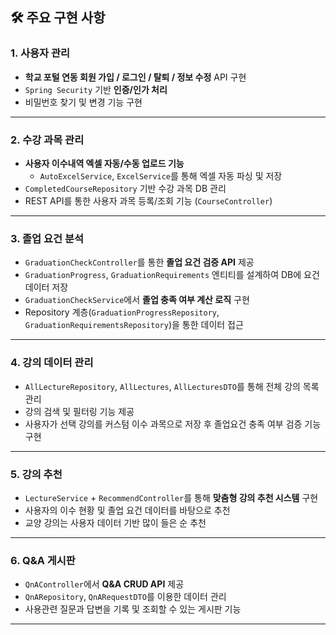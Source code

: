 ## 🛠️ 주요 구현 사항
### 1. 사용자 관리
- **학교 포털 연동 회원 가입 / 로그인 / 탈퇴 / 정보 수정** API 구현
- `Spring Security` 기반 **인증/인가 처리**
- 비밀번호 찾기 및 변경 기능 구현

---

### 2. 수강 과목 관리
- **사용자 이수내역 엑셀 자동/수동 업로드 기능**
  - `AutoExcelService`, `ExcelService`를 통해 엑셀 자동 파싱 및 저장
- `CompletedCourseRepository` 기반 수강 과목 DB 관리
- REST API를 통한 사용자 과목 등록/조회 기능 (`CourseController`)

---

### 3. 졸업 요건 분석
- `GraduationCheckController`를 통한 **졸업 요건 검증 API** 제공
- `GraduationProgress`, `GraduationRequirements` 엔티티를 설계하여 DB에 요건 데이터 저장
- `GraduationCheckService`에서 **졸업 충족 여부 계산 로직** 구현
- Repository 계층(`GraduationProgressRepository`, `GraduationRequirementsRepository`)을 통한 데이터 접근

---

### 4. 강의 데이터 관리
- `AllLectureRepository`, `AllLectures`, `AllLecturesDTO`를 통해 전체 강의 목록 관리
- 강의 검색 및 필터링 기능 제공
- 사용자가 선택 강의를 커스텀 이수 과목으로 저장 후 졸업요건 충족 여부 검증 기능 구현

---

### 5. 강의 추천
- `LectureService` + `RecommendController`를 통해 **맞춤형 강의 추천 시스템** 구현
- 사용자의 이수 현황 및 졸업 요건 데이터를 바탕으로 추천
- 교양 강의는 사용자 데이터 기반 많이 들은 순 추천

---

### 6. Q&A 게시판
- `QnAController`에서 **Q&A CRUD API** 제공
- `QnARepository`, `QnARequestDTO`를 이용한 데이터 관리
- 사용관련 질문과 답변을 기록 및 조회할 수 있는 게시판 기능

---
